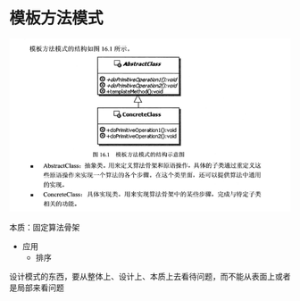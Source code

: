 #   模板方法模式

![20180726001](images/20180726001.png)

本质：固定算法骨架

-   应用
    -   排序


设计模式的东西，要从整体上、设计上、本质上去看待问题，而不能从表面上或者是局部来看问题
